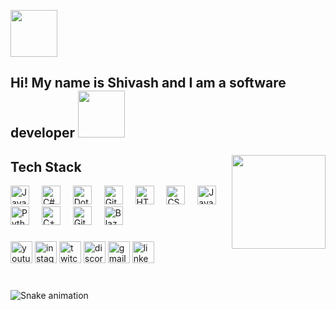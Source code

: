 <p align=”center”>

<img width=75px src="https://user-images.githubusercontent.com/74038190/227779362-cacda485-cab4-4e28-8a27-a4d2a918a7ac.gif">

</p>

<div>
  <h2>Hi! My name is Shivash and I am a software developer <img width=75px src="https://user-images.githubusercontent.com/74038190/227779362-cacda485-cab4-4e28-8a27-a4d2a918a7ac.gif"></h2>
  
</div>

###

<img align="right" height="150" src="https://i.imgflip.com/65efzo.gif"  />

###

<h2>Tech Stack</h2>

<div align="left">
  <img alt="Java" height="30" src="https://cdn.jsdelivr.net/gh/devicons/devicon/icons/java/java-original.svg"/>
  <img width="12" />
  <img alt="C#" height="30" src="https://cdn.jsdelivr.net/gh/devicons/devicon@latest/icons/csharp/csharp-original.svg" />
  <img width="12" />
  <img alt="Dot-Net" height="30" src="https://cdn.jsdelivr.net/gh/devicons/devicon@latest/icons/dot-net/dot-net-original.svg" />
  <img width="12" />
  <img alt="Git" height="30" src="https://cdn.jsdelivr.net/gh/devicons/devicon/icons/git/git-original.svg" />
  <img width="12" />
  <img alt="HTML" height="30" src="https://cdn.jsdelivr.net/gh/devicons/devicon/icons/html5/html5-plain.svg" />
  <img width="12" />
  <img alt="CSS" height="30" src="https://cdn.jsdelivr.net/gh/devicons/devicon/icons/css3/css3-plain.svg" />
  <img width="12" />
  <img alt="JavaScript" height="30" src="https://cdn.jsdelivr.net/gh/devicons/devicon/icons/javascript/javascript-plain.svg" />
  <img width="12" />
  <img alt="Python" height="30" src="https://cdn.jsdelivr.net/gh/devicons/devicon/icons/python/python-plain.svg" />
  <img width="12" />
  <img alt="C++" height="30" src="https://cdn.jsdelivr.net/gh/devicons/devicon/icons/cplusplus/cplusplus-line.svg" />
  <img width="12" />
  <img alt="GitHub" height="30" src="https://cdn.jsdelivr.net/gh/devicons/devicon/icons/github/github-original.svg" />
  <img width="12" />
  <img alt="Blazor" height="30" src="https://cdn.jsdelivr.net/gh/devicons/devicon@latest/icons/blazor/blazor-original.svg" />
</div>

###

<div align="left">
  <img src="https://img.shields.io/static/v1?message=Youtube&logo=youtube&label=&color=FF0000&logoColor=white&labelColor=&style=for-the-badge" height="35" alt="youtube logo"  />
  <img src="https://img.shields.io/static/v1?message=Instagram&logo=instagram&label=&color=E4405F&logoColor=white&labelColor=&style=for-the-badge" height="35" alt="instagram logo"  />
  <img src="https://img.shields.io/static/v1?message=Twitch&logo=twitch&label=&color=9146FF&logoColor=white&labelColor=&style=for-the-badge" height="35" alt="twitch logo"  />
  <img src="https://img.shields.io/static/v1?message=Discord&logo=discord&label=&color=7289DA&logoColor=white&labelColor=&style=for-the-badge" height="35" alt="discord logo"  />
  <img src="https://img.shields.io/static/v1?message=Gmail&logo=gmail&label=&color=D14836&logoColor=white&labelColor=&style=for-the-badge" height="35" alt="gmail logo"  />
  <img src="https://img.shields.io/static/v1?message=LinkedIn&logo=linkedin&label=&color=0077B5&logoColor=white&labelColor=&style=for-the-badge" height="35" alt="linkedin logo"  />
</div>

###

<br clear="both">

<img src="https://raw.githubusercontent.com/maurodesouza/maurodesouza/output/snake.svg" alt="Snake animation" />

###


<!--
# Shivash Jurakan :space_invader:

**Aspiring Software Developer**
---
### 🧰 Languages and Tools

<img align="left" alt="Java" width="30px" style="padding-right:10px;" src="https://cdn.jsdelivr.net/gh/devicons/devicon/icons/java/java-original.svg"/>
<img align="left" alt="C#" width="30px" style="padding-right:10px;" src="https://cdn.jsdelivr.net/gh/devicons/devicon@latest/icons/csharp/csharp-original.svg" />
<img align="left" alt="Dot-Net" width="30px" style="padding-right:10px;" src="https://cdn.jsdelivr.net/gh/devicons/devicon@latest/icons/dot-net/dot-net-original.svg" />
<img align="left" alt="Git" width="30px" style="padding-right:10px;" src="https://cdn.jsdelivr.net/gh/devicons/devicon/icons/git/git-original.svg" />
<img align="left" alt="HTML" width="30px" style="padding-right:10px;" src="https://cdn.jsdelivr.net/gh/devicons/devicon/icons/html5/html5-plain.svg" />
<img align="left" alt="CSS" width="30px" style="padding-right:10px;" src="https://cdn.jsdelivr.net/gh/devicons/devicon/icons/css3/css3-plain.svg" />
<img align="left" alt="JavaScript" width="30px" style="padding-right:10px;" src="https://cdn.jsdelivr.net/gh/devicons/devicon/icons/javascript/javascript-plain.svg" />
<img align="left" alt="Python" width="30px" style="padding-right:10px;" src="https://cdn.jsdelivr.net/gh/devicons/devicon/icons/python/python-plain.svg" />
<img align="left" alt="C++" width="30px" style="padding-right:10px;" src="https://cdn.jsdelivr.net/gh/devicons/devicon/icons/cplusplus/cplusplus-line.svg" />
<img align="left" alt="GitHub" width="30px" style="padding-right:10px;" src="https://cdn.jsdelivr.net/gh/devicons/devicon/icons/github/github-original.svg" />
<img align="left" alt="Blazor" width="30px" style="padding-right:10px;" src="https://cdn.jsdelivr.net/gh/devicons/devicon@latest/icons/blazor/blazor-original.svg" />

<br />


**Shivash30/Shivash30** is a ✨ _special_ ✨ repository because its `README.md` (this file) appears on your GitHub profile.

Here are some ideas to get you started:

- 🔭 I’m currently working on ...
- 🌱 I’m currently learning ...
- 👯 I’m looking to collaborate on ...
- 🤔 I’m looking for help with ...
- 💬 Ask me about ...
- 📫 How to reach me: ...
- 😄 Pronouns: ...
- ⚡ Fun fact: ...
-->
